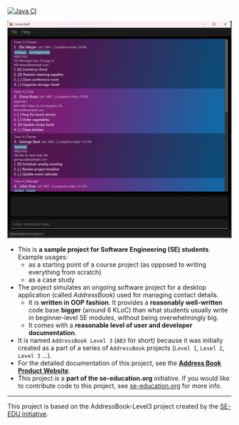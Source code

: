 [![Java CI](https://github.com/AY2324S2-CS2103T-T17-2/tp/actions/workflows/gradle.yml/badge.svg?branch=master)](https://github.com/AY2324S2-CS2103T-T17-2/tp/actions/workflows/gradle.yml)

![Ui](docs/images/Ui.png)

- This is **a sample project for Software Engineering (SE) students**.<br>
  Example usages:
  - as a starting point of a course project (as opposed to writing everything from scratch)
  - as a case study
- The project simulates an ongoing software project for a desktop application (called _AddressBook_) used for managing contact details.
  - It is **written in OOP fashion**. It provides a **reasonably well-written** code base **bigger** (around 6 KLoC) than what students usually write in beginner-level SE modules, without being overwhelmingly big.
  - It comes with a **reasonable level of user and developer documentation**.
- It is named `AddressBook Level 3` (`AB3` for short) because it was initially created as a part of a series of `AddressBook` projects (`Level 1`, `Level 2`, `Level 3` ...).
- For the detailed documentation of this project, see the **[Address Book Product Website](https://se-education.org/addressbook-level3)**.
- This project is a **part of the se-education.org** initiative. If you would like to contribute code to this project, see [se-education.org](https://se-education.org#https://se-education.org/#contributing) for more info.

---

This project is based on the AddressBook-Level3 project created by the [SE-EDU initiative](https://se-education.org).
